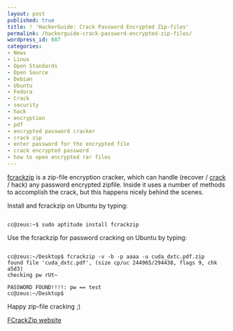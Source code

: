 ```yaml
---
layout: post
published: true
title: ! 'HackerGuide: Crack Password Encrypted Zip-files'
permalink: /hackerguide-crack-password-encrypted-zip-files/
wordpress_id: 607
categories:
- News
- Linux
- Open Standards
- Open Source
- Debian
- Ubuntu
- Fedora
- Crack
- security
- hack
- encryption
- pdf
- encrypted password cracker
- crack zip
- enter password for the encrypted file
- crack encrypted password
- how to open encrypted rar files
---
```



<a href="http://oldhome.schmorp.de/marc/fcrackzip.html">fcrackzip</a> is a zip-file encryption cracker, which can handle (recover / <a href="http://en.wikipedia.org/wiki/Password_cracking">crack</a> / hack) any password encrypted zipfile. Inside it uses a number of methods to accomplish the crack, but this happens nicely behind the scenes.

Install and fcrackzip on Ubuntu by typing:

```

cc@zeus:~$ sudo aptitude install fcrackzip

```


Use the fcrackzip for password cracking on Ubuntu by typing:

```

cc@zeus:~/Desktop$ fcrackzip -v -b -p aaaa -u cuda_dxtc.pdf.zip 
found file 'cuda_dxtc.pdf', (size cp/uc 244965/294438, flags 9, chk a5d3)
checking pw rUt~                                    

PASSWORD FOUND!!!!: pw == test
cc@zeus:~/Desktop$ 

```




Happy zip-file cracking ;)


<a href="http://oldhome.schmorp.de/marc/fcrackzip.html">FCrackZip website</a>
